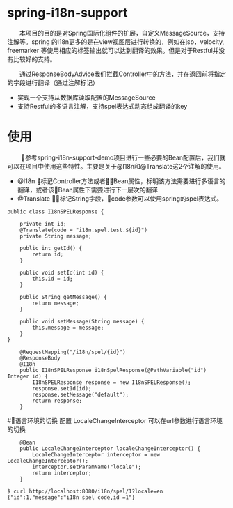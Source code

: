 # spring-i18n-support
&emsp;&emsp;本项目的目的是对Spring国际化组件的扩展，自定义MessageSource，支持注解等。spring 的i18n更多的是在view视图层进行转换的，例如在jsp，velocity, freemarker 等使用相应的标签输出就可以达到翻译的效果。但是对于Restful并没有比较好的支持。

&emsp;&emsp;通过ResponseBodyAdvice我们拦截Controller中的方法，并在返回前将指定的字段进行翻译（通过注解标记）

- 实现一个支持从数据库读取配置的MessageSource
- 支持Restful的多语言注解，支持spel表达式动态组成翻译的key

# 使用
&emsp;&emsp; 参考spring-i18n-support-demo项目进行一些必要的Bean配置后，我们就可以在项目中使用这些特性。主要是关于@I18n和@Translate这2个注解的使用。

- @I18n 标记Controller方法或者Bean属性，标明该方法需要进行多语言的翻译，或者该Bean属性下需要进行下一层次的翻译
- @Translate 标记String字段，code参数可以使用spring的spel表达式。
```
public class I18nSPELResponse {

	private int id;
	@Translate(code = "i18n.spel.test.${id}")
	private String message;

	public int getId() {
		return id;
	}

	public void setId(int id) {
		this.id = id;
	}

	public String getMessage() {
		return message;
	}

	public void setMessage(String message) {
		this.message = message;
	}
}

```

```
    @RequestMapping("/i18n/spel/{id}")  
	@ResponseBody
	@I18n
	public I18nSPELResponse i18nSpelResponse(@PathVariable("id") Integer id) {
		I18nSPELResponse response = new I18nSPELResponse();
		response.setId(id);
		response.setMessage("default");
		return response;
	}

```
#语言环境的切换
配置 LocaleChangeInterceptor 可以在url参数进行语言环境的切换
```
	@Bean
	public LocaleChangeInterceptor localeChangeInterceptor() {
		LocaleChangeInterceptor interceptor = new LocaleChangeInterceptor();
		interceptor.setParamName("locale");
		return interceptor;
	}
```
```
$ curl http://localhost:8080/i18n/spel/1?locale=en
{"id":1,"message":"i18n spel code,id =1"}
```


